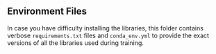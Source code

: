 ## Environment Files

In case you have difficulty installing the libraries, this folder contains verbose `requirements.txt` files and `conda_env.yml` to provide the exact versions of all the libraries used during training.